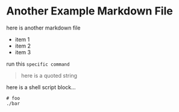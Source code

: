 # Another Example Markdown File

here is another markdown file

- item 1
- item 2
- item 3

run this `specific command`

> here is a quoted string

here is a shell script block...

```shell
# foo
./bar
```

